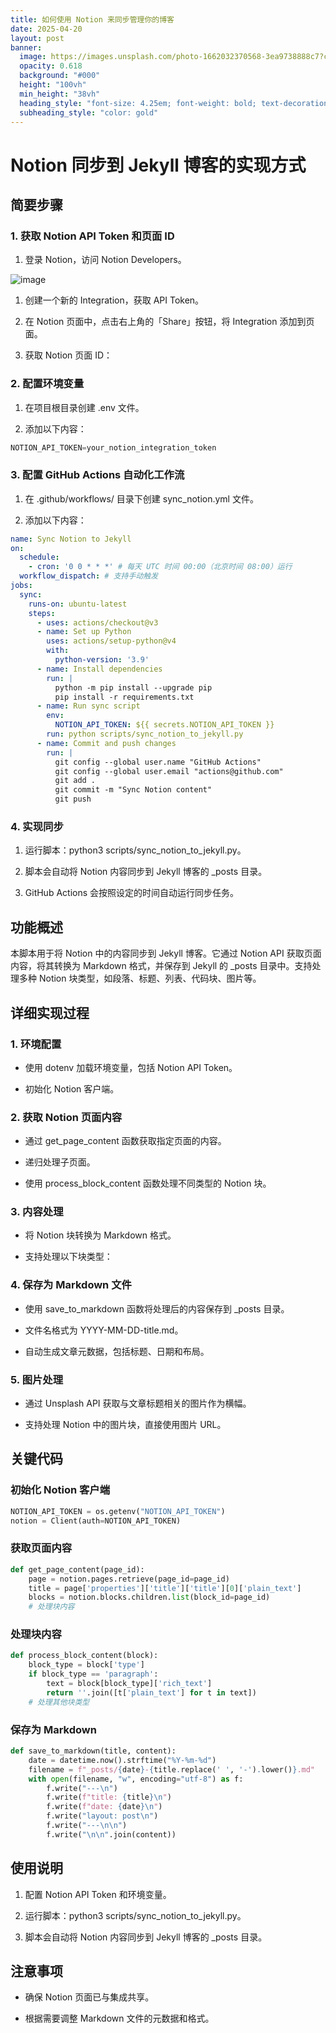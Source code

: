 ```yaml
---
title: 如何使用 Notion 来同步管理你的博客
date: 2025-04-20
layout: post
banner:
  image: https://images.unsplash.com/photo-1662032370568-3ea9738888c7?crop=entropy&cs=tinysrgb&fit=max&fm=jpg&ixid=M3w2OTIwMzJ8MHwxfHJhbmRvbXx8fHx8fHx8fDE3NDUxNDQ0NDh8&ixlib=rb-4.0.3&q=80&w=1080
  opacity: 0.618
  background: "#000"
  height: "100vh"
  min_height: "38vh"
  heading_style: "font-size: 4.25em; font-weight: bold; text-decoration: underline"
  subheading_style: "color: gold"
---
```


# Notion 同步到 Jekyll 博客的实现方式

## 简要步骤

### 1. 获取 Notion API Token 和页面 ID

1. 登录 Notion，访问 Notion Developers。

![image](https://prod-files-secure.s3.us-west-2.amazonaws.com/a7a0cc5a-89b9-4cda-8686-1fba0ca52f40/d19c1afe-dea5-4312-9333-786b0ba83054/image.png?X-Amz-Algorithm=AWS4-HMAC-SHA256&X-Amz-Content-Sha256=UNSIGNED-PAYLOAD&X-Amz-Credential=ASIAZI2LB466X6YEAVTF%2F20250420%2Fus-west-2%2Fs3%2Faws4_request&X-Amz-Date=20250420T102048Z&X-Amz-Expires=3600&X-Amz-Security-Token=IQoJb3JpZ2luX2VjEBcaCXVzLXdlc3QtMiJIMEYCIQCDOOgAz4RjTer38v2Ca36HEYI6vsHevPFcagxxAmXLZgIhAKb4cjbDe%2FtUhodUcu5cutnarBesJ60uIvryD6TSc67sKogECJ%2F%2F%2F%2F%2F%2F%2F%2F%2F%2F%2FwEQABoMNjM3NDIzMTgzODA1IgxJgud1MkSjvW1Wubkq3APkPwxFnS3%2FZcJd0Gx2D5oxIKuR%2BBbcKifur2CmKa8iGRnQAT8BVHCos5WzpL6WeiGKrFjagjXRoCz2s%2Bj1Go%2BFQD6m6u4KEQXXTk%2Brdi39KPkx9vJNEWwjjgfiACmyWmLj4cxY6seHWLW9%2BUt%2BPa5SVBNJ3wtOYlLaaJS7pelBipibW%2FtdrDX%2FRQn5dEsNzNxNT4SzWBoQkheTcERA2pidU%2Fu%2FbxMBKy%2F9Cc0IW%2BjnfgeJYSz%2F7p%2BUXidj9GiwLl1U6RhafUdOSKO8dXReUHRy9HRXMrSMgqZ2lAyWlvcvgxIVConP3Y4dp8U0BdP9szr28b%2BVxfJ9RbP7oxSxHvgUQY8aCwQ500kRcIrBaoKeJ2jgt2gbibvflftajOgD3kPOd%2BU8gpr8vQrQPJxmxZzwGP%2BStkd53XZ0qrqV3V72HpAc%2BnDTmsEWFJ11ozmqPVD%2FPflrBrmUrl5t7t%2FOMQ60ykSU7yNfCO4B5eY0wYsVRjNVqWbXWdgvN30toKH7ayJg68ES2sQOP68eXRgay6wN9Pe0Y9kec3%2BWQWU9yQuQ0MMrq6Q0%2FOUJ1Y91Q%2Bf%2FaO891y%2B76yDwzxWBSYEStExrw6S3tdX%2BbWYF0BEPQGQi0KqswzXfayex0mb85zDWo5LABjqkAcgvBUVaziDEdVMedIJZAlT7cdNQve3EAaJ257zxXwp0tVqwAF4DRoR37k0evFzRUssT7kgds7TlTaPiBNEWd%2BhoaEwplgai9J6r8og3Au%2BU6lAWxHh0zDy3GxicQxUVzGdBt3KdZcSofcWgQVdbIulOhJC%2FvgNMknuh1osHGGcW6XYjNhQQvOVVpBISk1lm2Doez5eHDf0gT9rcgUM%2BRX0Nv3UE&X-Amz-Signature=afcde4b57a220b3e1f306992121e2ea6f0858f7951bfa1f2dd88e4da3ff731cf&X-Amz-SignedHeaders=host&x-id=GetObject)

1. 创建一个新的 Integration，获取 API Token。

1. 在 Notion 页面中，点击右上角的「Share」按钮，将 Integration 添加到页面。

1. 获取 Notion 页面 ID：


### 2. 配置环境变量

1. 在项目根目录创建 .env 文件。

1. 添加以下内容：

```javascript
NOTION_API_TOKEN=your_notion_integration_token
```

### 3. 配置 GitHub Actions 自动化工作流

1. 在 .github/workflows/ 目录下创建 sync_notion.yml 文件。

1. 添加以下内容：

```yaml
name: Sync Notion to Jekyll
on:
  schedule:
    - cron: '0 0 * * *' # 每天 UTC 时间 00:00（北京时间 08:00）运行
  workflow_dispatch: # 支持手动触发
jobs:
  sync:
    runs-on: ubuntu-latest
    steps:
      - uses: actions/checkout@v3
      - name: Set up Python
        uses: actions/setup-python@v4
        with:
          python-version: '3.9'
      - name: Install dependencies
        run: |
          python -m pip install --upgrade pip
          pip install -r requirements.txt
      - name: Run sync script
        env:
          NOTION_API_TOKEN: ${{ secrets.NOTION_API_TOKEN }}
        run: python scripts/sync_notion_to_jekyll.py
      - name: Commit and push changes
        run: |
          git config --global user.name "GitHub Actions"
          git config --global user.email "actions@github.com"
          git add .
          git commit -m "Sync Notion content"
          git push
```

### 4. 实现同步

1. 运行脚本：python3 scripts/sync_notion_to_jekyll.py。

1. 脚本会自动将 Notion 内容同步到 Jekyll 博客的 _posts 目录。

1. GitHub Actions 会按照设定的时间自动运行同步任务。

## 功能概述

本脚本用于将 Notion 中的内容同步到 Jekyll 博客。它通过 Notion API 获取页面内容，将其转换为 Markdown 格式，并保存到 Jekyll 的 _posts 目录中。支持处理多种 Notion 块类型，如段落、标题、列表、代码块、图片等。

## 详细实现过程

### 1. 环境配置

- 使用 dotenv 加载环境变量，包括 Notion API Token。

- 初始化 Notion 客户端。

### 2. 获取 Notion 页面内容

- 通过 get_page_content 函数获取指定页面的内容。

- 递归处理子页面。

- 使用 process_block_content 函数处理不同类型的 Notion 块。

### 3. 内容处理

- 将 Notion 块转换为 Markdown 格式。

- 支持处理以下块类型：


### 4. 保存为 Markdown 文件

- 使用 save_to_markdown 函数将处理后的内容保存到 _posts 目录。

- 文件名格式为 YYYY-MM-DD-title.md。

- 自动生成文章元数据，包括标题、日期和布局。

### 5. 图片处理

- 通过 Unsplash API 获取与文章标题相关的图片作为横幅。

- 支持处理 Notion 中的图片块，直接使用图片 URL。

## 关键代码

### 初始化 Notion 客户端

```python
NOTION_API_TOKEN = os.getenv("NOTION_API_TOKEN")
notion = Client(auth=NOTION_API_TOKEN)
```

### 获取页面内容

```python
def get_page_content(page_id):
    page = notion.pages.retrieve(page_id=page_id)
    title = page['properties']['title']['title'][0]['plain_text']
    blocks = notion.blocks.children.list(block_id=page_id)
    # 处理块内容
```

### 处理块内容

```python
def process_block_content(block):
    block_type = block['type']
    if block_type == 'paragraph':
        text = block[block_type]['rich_text']
        return ''.join([t['plain_text'] for t in text])
    # 处理其他块类型
```

### 保存为 Markdown

```python
def save_to_markdown(title, content):
    date = datetime.now().strftime("%Y-%m-%d")
    filename = f"_posts/{date}-{title.replace(' ', '-').lower()}.md"
    with open(filename, "w", encoding="utf-8") as f:
        f.write("---\n")
        f.write(f"title: {title}\n")
        f.write(f"date: {date}\n")
        f.write("layout: post\n")
        f.write("---\n\n")
        f.write("\n\n".join(content))
```

## 使用说明

1. 配置 Notion API Token 和环境变量。

1. 运行脚本：python3 scripts/sync_notion_to_jekyll.py。

1. 脚本会自动将 Notion 内容同步到 Jekyll 博客的 _posts 目录。

## 注意事项

- 确保 Notion 页面已与集成共享。

- 根据需要调整 Markdown 文件的元数据和格式。